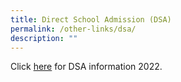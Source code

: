 ```yaml
---
title: Direct School Admission (DSA)
permalink: /other-links/dsa/
description: ""
---
```


Click [here](/files/dsa.pdf) for DSA information 2022.